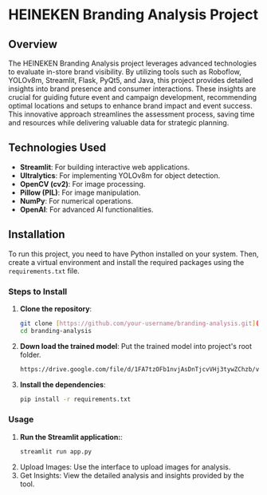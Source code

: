 # HEINEKEN Branding Analysis Project

## Overview

The HEINEKEN Branding Analysis project leverages advanced technologies to evaluate in-store brand visibility. By utilizing tools such as Roboflow, YOLOv8m, Streamlit, Flask, PyQt5, and Java, this project provides detailed insights into brand presence and consumer interactions. These insights are crucial for guiding future event and campaign development, recommending optimal locations and setups to enhance brand impact and event success. This innovative approach streamlines the assessment process, saving time and resources while delivering valuable data for strategic planning.

## Technologies Used

- **Streamlit**: For building interactive web applications.
- **Ultralytics**: For implementing YOLOv8m for object detection.
- **OpenCV (cv2)**: For image processing.
- **Pillow (PIL)**: For image manipulation.
- **NumPy**: For numerical operations.
- **OpenAI**: For advanced AI functionalities.

## Installation

To run this project, you need to have Python installed on your system. Then, create a virtual environment and install the required packages using the `requirements.txt` file.

### Steps to Install

1. **Clone the repository**:
   ```bash
   git clone [https://github.com/your-username/branding-analysis.git](https://github.com/hnthnh/hackHCMC_Heiniken_BrandingAnalysis.git)
   cd branding-analysis
2. **Down load the trained model**:
   Put the trained model into project's root folder.   
   ```bash
   https://drive.google.com/file/d/1FA7tzOFb1nvjAsDnTjcvVHj3tywZChzb/view?usp=drive_link
   ```

4. **Install the dependencies**:
   ```bash
   pip install -r requirements.txt
   ```
### Usage
1. **Run the Streamlit application:**:
   ```bash
   streamlit run app.py
   ```
2. Upload Images: Use the interface to upload images for analysis.
3. Get Insights: View the detailed analysis and insights provided by the tool.


